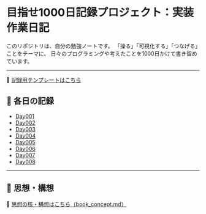 # 目指せ1000日記録プロジェクト：実装作業日記

このリポジトリは、自分の勉強ノートです。
「操る」「可視化する」「つなげる」ことをテーマに、
日々のプログラミングや考えたことを1000日かけて書き留めています。

---

📌 [記録用テンプレートはこちら](https://github.com/hiro-collab/book/blob/main/1000_days_prompt_script.md)

## 📅 各日の記録
- [Day001](https://github.com/hiro-collab/book/blob/main/Day001.md)
- [Day002](https://github.com/hiro-collab/book/blob/main/Day002.md)
- [Day003](https://github.com/hiro-collab/book/blob/main/Day003.md)
- [Day004](https://github.com/hiro-collab/book/blob/main/Day004.md)
- [Day005](https://github.com/hiro-collab/book/blob/main/Day005.md)
- [Day006](https://github.com/hiro-collab/book/blob/main/Day006.md)
- [Day007](https://github.com/hiro-collab/book/blob/main/Day007.md)
- [Day008](https://github.com/hiro-collab/book/blob/main/Day008.md)

---

## 📖 思想・構想

📖 [思想の核・構想はこちら（book_concept.md）](https://github.com/hiro-collab/book/blob/main/book_concept.md)
